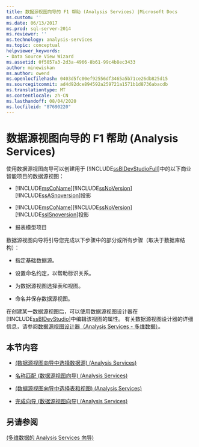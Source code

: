 ```yaml
---
title: 数据源视图向导的 F1 帮助 (Analysis Services) |Microsoft Docs
ms.custom: ''
ms.date: 06/13/2017
ms.prod: sql-server-2014
ms.reviewer: ''
ms.technology: analysis-services
ms.topic: conceptual
helpviewer_keywords:
- Data Source View Wizard
ms.assetid: 0f5057a3-2d3a-4966-8b61-99c4b8ec3433
author: minewiskan
ms.author: owend
ms.openlocfilehash: 0403d5fc00ef92556df3465a5b71ce26db825d15
ms.sourcegitcommit: ad4d92dce894592a259721a1571b1d8736abacdb
ms.translationtype: MT
ms.contentlocale: zh-CN
ms.lasthandoff: 08/04/2020
ms.locfileid: "87690220"
---
```

# <a name="data-source-view-wizard-f1-help-analysis-services"></a>数据源视图向导的 F1 帮助 (Analysis Services)
  使用数据源视图向导可以创建用于 [!INCLUDE[ssBIDevStudioFull](../includes/ssbidevstudiofull-md.md)]中的以下商业智能项目的数据源视图：  
  
-   [!INCLUDE[msCoName](../includes/msconame-md.md)][!INCLUDE[ssNoVersion](../includes/ssnoversion-md.md)] [!INCLUDE[ssASnoversion](../includes/ssasnoversion-md.md)]投影  
  
-   [!INCLUDE[msCoName](../includes/msconame-md.md)][!INCLUDE[ssNoVersion](../includes/ssnoversion-md.md)] [!INCLUDE[ssISnoversion](../includes/ssisnoversion-md.md)]投影  
  
-   报表模型项目  
  
 数据源视图向导将引导您完成以下步骤中的部分或所有步骤（取决于数据库结构）：  
  
-   指定基础数据源。  
  
-   设置命名约定，以帮助标识关系。  
  
-   为数据源视图选择表和视图。  
  
-   命名并保存数据源视图。  
  
 在创建某一数据源视图后，可以使用数据源视图设计器在 [!INCLUDE[ssBIDevStudio](../includes/ssbidevstudio-md.md)]中编辑该视图的属性。 有关数据源视图设计器的详细信息，请参阅[数据源视图设计器（Analysis Services - 多维数据）](data-source-view-designer-analysis-services-multidimensional-data.md)。  
  
## <a name="in-this-section"></a>本节内容  
  
-   [&#40;数据源视图向导中选择数据源&#41; &#40;Analysis Services&#41;](select-a-data-source-data-source-view-wizard-analysis-services.md)  
  
-   [名称匹配 &#40;数据源视图向导&#41; &#40;Analysis Services&#41;](name-matching-data-source-view-wizard-analysis-services.md)  
  
-   [&#40;数据源视图向导中选择表和视图&#41; &#40;Analysis Services&#41;](select-tables-and-views-data-source-view-wizard-analysis-services.md)  
  
-   [完成向导 &#40;数据源视图向导&#41; &#40;Analysis Services&#41;](completing-the-wizard-data-source-view-wizard-analysis-services.md)  
  
## <a name="see-also"></a>另请参阅  
 [&#40;多维数据的 Analysis Services 向导&#41;](analysis-services-wizards-multidimensional-data.md)  
  
  
